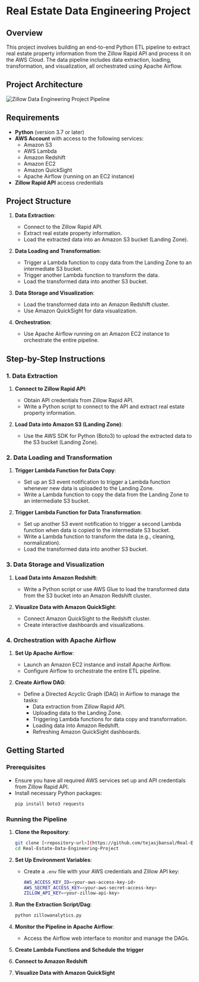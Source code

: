 # Real Estate Data Engineering Project

## Overview

This project involves building an end-to-end Python ETL pipeline to extract real estate property information from the Zillow Rapid API and process it on the AWS Cloud. The data pipeline includes data extraction, loading, transformation, and visualization, all orchestrated using Apache Airflow.

## Project Architecture

![Zillow Data Engineering Project Pipeline](https://github.com/tejasjbansal/Real-Estate-Data-Engineering-Project/assets/56173595/6cf80872-716a-4426-9aec-720665acb2f7)

## Requirements

- **Python** (version 3.7 or later)
- **AWS Account** with access to the following services:
  - Amazon S3
  - AWS Lambda
  - Amazon Redshift
  - Amazon EC2
  - Amazon QuickSight
  - Apache Airflow (running on an EC2 instance)
- **Zillow Rapid API** access credentials

## Project Structure

1. **Data Extraction**:
   - Connect to the Zillow Rapid API.
   - Extract real estate property information.
   - Load the extracted data into an Amazon S3 bucket (Landing Zone).

2. **Data Loading and Transformation**:
   - Trigger a Lambda function to copy data from the Landing Zone to an intermediate S3 bucket.
   - Trigger another Lambda function to transform the data.
   - Load the transformed data into another S3 bucket.

3. **Data Storage and Visualization**:
   - Load the transformed data into an Amazon Redshift cluster.
   - Use Amazon QuickSight for data visualization.

4. **Orchestration**:
   - Use Apache Airflow running on an Amazon EC2 instance to orchestrate the entire pipeline.

## Step-by-Step Instructions

### 1. Data Extraction

1. **Connect to Zillow Rapid API**:
   - Obtain API credentials from Zillow Rapid API.
   - Write a Python script to connect to the API and extract real estate property information.

2. **Load Data into Amazon S3 (Landing Zone)**:
   - Use the AWS SDK for Python (Boto3) to upload the extracted data to the S3 bucket (Landing Zone).

### 2. Data Loading and Transformation

1. **Trigger Lambda Function for Data Copy**:
   - Set up an S3 event notification to trigger a Lambda function whenever new data is uploaded to the Landing Zone.
   - Write a Lambda function to copy the data from the Landing Zone to an intermediate S3 bucket.

2. **Trigger Lambda Function for Data Transformation**:
   - Set up another S3 event notification to trigger a second Lambda function when data is copied to the intermediate S3 bucket.
   - Write a Lambda function to transform the data (e.g., cleaning, normalization).
   - Load the transformed data into another S3 bucket.

### 3. Data Storage and Visualization

1. **Load Data into Amazon Redshift**:
   - Write a Python script or use AWS Glue to load the transformed data from the S3 bucket into an Amazon Redshift cluster.

2. **Visualize Data with Amazon QuickSight**:
   - Connect Amazon QuickSight to the Redshift cluster.
   - Create interactive dashboards and visualizations.

### 4. Orchestration with Apache Airflow

1. **Set Up Apache Airflow**:
   - Launch an Amazon EC2 instance and install Apache Airflow.
   - Configure Airflow to orchestrate the entire ETL pipeline.

2. **Create Airflow DAG**:
   - Define a Directed Acyclic Graph (DAG) in Airflow to manage the tasks:
     - Data extraction from Zillow Rapid API.
     - Uploading data to the Landing Zone.
     - Triggering Lambda functions for data copy and transformation.
     - Loading data into Amazon Redshift.
     - Refreshing Amazon QuickSight dashboards.

## Getting Started

### Prerequisites

- Ensure you have all required AWS services set up and API credentials from Zillow Rapid API.
- Install necessary Python packages:
  ```bash
  pip install boto3 requests
  ```

### Running the Pipeline

1. **Clone the Repository**:
   ```bash
   git clone [<repository-url>](https://github.com/tejasjbansal/Real-Estate-Data-Engineering-Project.git)
   cd Real-Estate-Data-Engineering-Project
   ```

2. **Set Up Environment Variables**:
   - Create a `.env` file with your AWS credentials and Zillow API key:
     ```bash
     AWS_ACCESS_KEY_ID=<your-aws-access-key-id>
     AWS_SECRET_ACCESS_KEY=<your-aws-secret-access-key>
     ZILLOW_API_KEY=<your-zillow-api-key>
     ```

3. **Run the Extraction Script/Dag**:
   ```bash
   python zillowanalytics.py
   ```

4. **Monitor the Pipeline in Apache Airflow**:
   - Access the Airflow web interface to monitor and manage the DAGs.

5. **Create Lambda Functions and Schedule the trigger**
   
6. **Connect to Amazon Redshift**

7. **Visualize Data with Amazon QuickSight**

